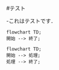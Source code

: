 #テスト

-これはテストです．

```mermaid
flowchart TD;
開始 --> 終了;
```

```mermaid
flowchart TD;
開始 --> 処理;
処理 --> 終了;
```